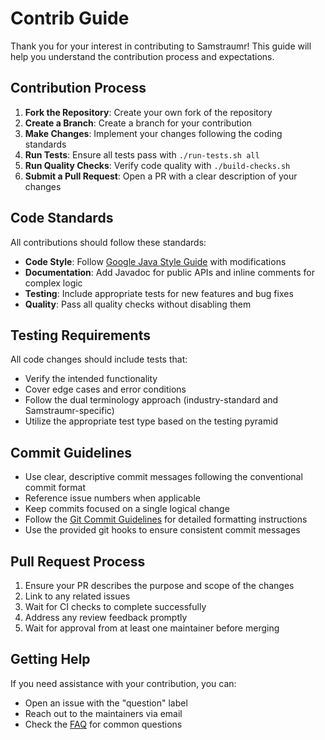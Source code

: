 <!--
Copyright (c) 2025 Eric C. Mumford (@heymumford)

This software was developed with analytical assistance from AI tools 
including Claude 3.7 Sonnet, Claude Code, and Google Gemini Deep Research,
which were used as paid services. All intellectual property rights 
remain exclusively with the copyright holder listed above.

Licensed under the Mozilla Public License 2.0
-->


# Contrib Guide

Thank you for your interest in contributing to Samstraumr! This guide will help you understand the contribution process and expectations.

## Contribution Process

1. **Fork the Repository**: Create your own fork of the repository
2. **Create a Branch**: Create a branch for your contribution
3. **Make Changes**: Implement your changes following the coding standards
4. **Run Tests**: Ensure all tests pass with `./run-tests.sh all`
5. **Run Quality Checks**: Verify code quality with `./build-checks.sh`
6. **Submit a Pull Request**: Open a PR with a clear description of your changes

## Code Standards

All contributions should follow these standards:

- **Code Style**: Follow [Google Java Style Guide](https://google.github.io/styleguide/javaguide.html) with modifications
- **Documentation**: Add Javadoc for public APIs and inline comments for complex logic
- **Testing**: Include appropriate tests for new features and bug fixes
- **Quality**: Pass all quality checks without disabling them

## Testing Requirements

All code changes should include tests that:

- Verify the intended functionality
- Cover edge cases and error conditions
- Follow the dual terminology approach (industry-standard and Samstraumr-specific)
- Utilize the appropriate test type based on the testing pyramid

## Commit Guidelines

- Use clear, descriptive commit messages following the conventional commit format
- Reference issue numbers when applicable
- Keep commits focused on a single logical change
- Follow the [Git Commit Guidelines](contrib-git-commits.md) for detailed formatting instructions
- Use the provided git hooks to ensure consistent commit messages

## Pull Request Process

1. Ensure your PR describes the purpose and scope of the changes
2. Link to any related issues
3. Wait for CI checks to complete successfully
4. Address any review feedback promptly
5. Wait for approval from at least one maintainer before merging

## Getting Help

If you need assistance with your contribution, you can:

- Open an issue with the "question" label
- Reach out to the maintainers via email
- Check the [FAQ](../ref/ref-faq.md) for common questions
